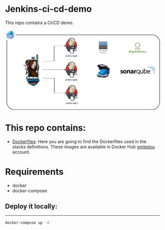 Jenkins-ci-cd-demo
======

This repo contains a CI/CD demo.


![Pipeline](/_docs/jenkins_with_slave_CI_CD_1.png?raw=true)

# This repo contains:

* [Dockerfiles](/Dockerfiles): Here you are going to find the Dockerfiles used in the stacks definitions. These images are available in Docker Hub [gmlpdou](https://hub.docker.com/r/gmlpdou) account.

# Requirements

* docker
* docker-compose


## Deploy it locally:
---

```bash
docker-compose up -d 
```
